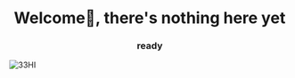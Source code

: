 <h1 align="center">Welcome👋, there's nothing here yet</h1>
<h3 align="center">ready</h3>

![33HI](https://github.com/diazadriansyah/diazadriansyah/assets/107654110/60dc0053-b438-44bc-b56f-21622ca45fd3)
